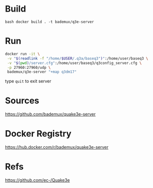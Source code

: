 # Build
```bash docker build . -t bademux/q3e-server```

# Run
```bash 
docker run -it \
 -v "$(readlink -f "/home/$USER/.q3a/baseq3")":/home/user/baseq3 \
 -v "$(pwd)/server.cfg":/home/user/baseq3/q3config_server.cfg \
 -p 27960:27960/udp \
 bademux/q3e-server "+map q3dm17"
```

type ```quit``` to exit server

# Sources
https://github.com/bademux/quake3e-server

# Docker Registry
https://hub.docker.com/r/bademux/quake3e-server

# Refs
https://github.com/ec-/Quake3e

